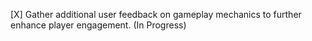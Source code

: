 [X] Gather additional user feedback on gameplay mechanics to further enhance player engagement. (In Progress)